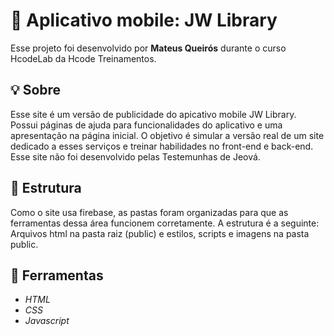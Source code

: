 # 🚀 Aplicativo mobile: JW Library

Esse projeto foi desenvolvido por **Mateus Queirós** durante o curso HcodeLab da Hcode Treinamentos.

## 💡 Sobre

Esse site é um versão de publicidade do apicativo mobile JW Library. Possui páginas de ajuda para funcionalidades do aplicativo e uma apresentação na página inicial. O objetivo é simular a versão real de um site dedicado a esses serviços e treinar habilidades no front-end e back-end. Esse site não foi desenvolvido pelas Testemunhas de Jeová.

## 📂 Estrutura

Como o site usa firebase, as pastas foram organizadas para que as ferramentas dessa área funcionem corretamente. A estrutura é a seguinte: Arquivos html na pasta raiz (public) e estilos, scripts e imagens na pasta public.

## 🔨 Ferramentas

- _HTML_
- _CSS_
- _Javascript_